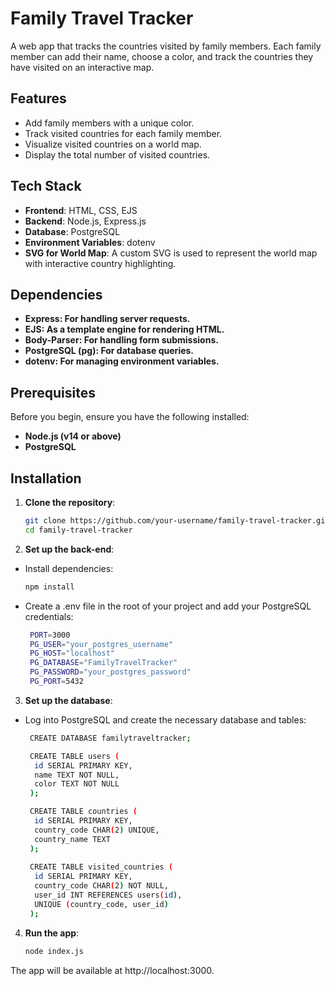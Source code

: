 # Family Travel Tracker

A web app that tracks the countries visited by family members. Each family member can add their name, choose a color, and track the countries they have visited on an interactive map.

## Features

- Add family members with a unique color.
- Track visited countries for each family member.
- Visualize visited countries on a world map.
- Display the total number of visited countries.

## Tech Stack

- **Frontend**: HTML, CSS, EJS
- **Backend**: Node.js, Express.js
- **Database**: PostgreSQL
- **Environment Variables**: dotenv
- **SVG for World Map**: A custom SVG is used to represent the world map with interactive country highlighting.

## Dependencies
- **Express: For handling server requests.**
- **EJS: As a template engine for rendering HTML.**
- **Body-Parser: For handling form submissions.**
- **PostgreSQL (pg): For database queries.**
- **dotenv: For managing environment variables.**

## Prerequisites
Before you begin, ensure you have the following installed:
- **Node.js (v14 or above)**
- **PostgreSQL**

## Installation

1. **Clone the repository**:

   ```bash
   git clone https://github.com/your-username/family-travel-tracker.git
   cd family-travel-tracker
2. **Set up the back-end**:
- Install dependencies:

   ```bash
   npm install

- Create a .env file in the root of your project and add your PostgreSQL credentials:

  ```bash
   PORT=3000
   PG_USER="your_postgres_username"
   PG_HOST="localhost"
   PG_DATABASE="FamilyTravelTracker"
   PG_PASSWORD="your_postgres_password"
   PG_PORT=5432
3. **Set up the database**:
- Log into PostgreSQL and create the necessary database and tables:
  ```bash
   CREATE DATABASE familytraveltracker;

   CREATE TABLE users (
   	id SERIAL PRIMARY KEY,
   	name TEXT NOT NULL,
   	color TEXT NOT NULL
   );

   CREATE TABLE countries (
   	id SERIAL PRIMARY KEY,
   	country_code CHAR(2) UNIQUE,
   	country_name TEXT
   );
   
   CREATE TABLE visited_countries (
   	id SERIAL PRIMARY KEY,
   	country_code CHAR(2) NOT NULL,
   	user_id INT REFERENCES users(id),
   	UNIQUE (country_code, user_id)
   );
4. **Run the app**:
   ```bash
   node index.js

The app will be available at http://localhost:3000.
